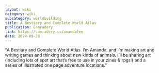 ```yaml
---
layout: wiki
category: wiki
subcategory: worldbuilding
title: A Bestiary and Complete World Atlas
publication: Comradery
link: https://comradery.co/amandalee
date: 2024-09-28
---
```


"A Bestiary and Complete World Atlas. I’m Amanda, and I’m making art and writing games and thinking about new kinds of animals. I’ll be sharing art (including lots of spot art that’s free to use in your zines & rpgs!) and a series of illustrated one page adventure locations."
